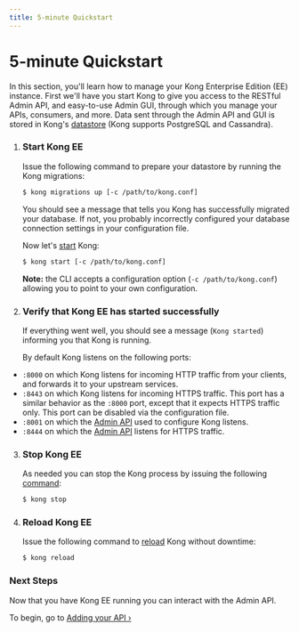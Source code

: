 ```yaml
---
title: 5-minute Quickstart
---
```


# 5-minute Quickstart

<!-- <div class="alert alert-warning">
  <strong>Before you start:</strong> Make sure you've
  <a href="/install/">installed Kong</a> &mdash; It should only take a minute!
</div> -->

In this section, you'll learn how to manage your Kong Enterprise Edition (EE)
instance. First we'll
have you start Kong to give you access to the RESTful Admin API, and easy-to-use
Admin GUI, through which you manage your APIs, consumers, and more. Data sent
through the Admin API and GUI is stored in Kong's [datastore][datastore-section]
(Kong supports PostgreSQL and Cassandra).

1. ### Start Kong EE

    Issue the following command to prepare your datastore by running the Kong
    migrations:

    ```bash
    $ kong migrations up [-c /path/to/kong.conf]
    ```

    You should see a message that tells you Kong has successfully migrated your
    database. If not, you probably incorrectly configured your database
    connection settings in your configuration file.

    Now let's [start][CLI] Kong:

    ```bash
    $ kong start [-c /path/to/kong.conf]
    ```

    **Note:** the CLI accepts a configuration option (`-c /path/to/kong.conf`)
    allowing you to point to your own configuration.

2. ### Verify that Kong EE has started successfully

    If everything went well, you should see a message (`Kong started`)
    informing you that Kong is running.

    By default Kong listens on the following ports:

- `:8000` on which Kong listens for incoming HTTP traffic from your
  clients, and forwards it to your upstream services.
- `:8443` on which Kong listens for incoming HTTPS traffic. This port has a
  similar behavior as the `:8000` port, except that it expects HTTPS
  traffic only. This port can be disabled via the configuration file.
- `:8001` on which the [Admin API][API] used to configure Kong listens.
- `:8444` on which the [Admin API][API] listens for HTTPS traffic.

3. ### Stop Kong EE

    As needed you can stop the Kong process by issuing the following
    [command][CLI]:

    ```bash
    $ kong stop
    ```

4. ### Reload Kong EE

    Issue the following command to [reload][CLI] Kong without downtime:

    ```bash
    $ kong reload
    ```

### Next Steps

Now that you have Kong EE running you can interact with the Admin API.

To begin, go to [Adding your API &rsaquo;][adding-your-api]

[CLI]: /docs/latest/cli
[API]: /docs/latest/admin-api
[datastore-section]: /docs/latest/configuration/#datastore-section
[adding-your-api]: /docs/enterprise/{{page.kong_version}}/getting-started/adding-your-api
